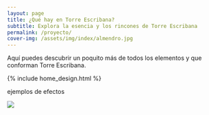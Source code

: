 ```yaml
---
layout: page
title: ¿Qué hay en Torre Escribana?
subtitle: Explora la esencia y los rincones de Torre Escribana
permalink: /proyecto/
cover-img: /assets/img/index/almendro.jpg
---
```


<p>Aquí puedes descubrir un poquito más de todos los elementos y que conforman  <span class="letralogo"> Torre Escribana. </span></p>

{% include home_design.html %}



ejemplos de efectos

<section class="principal">
      <!-- PRIMER EJEMPLO  -->
      <div class="zoom-basico">
        <img src="..\assets\img\proyecto\calabazas.jpg" alt="" />
      </div>
      <!-- SEGUNDO EJEMPLO  -->
      <div class="zoom-rotacion">
        <img src="..\assets\img\proyecto\lombrices.jpg" />
      </div>
      <!-- TERCER EJEMPLO  -->
      <div class="zoom-vertical">
        <img src="..\assets\img\proyecto\casaarbol.jpg" alt="" />
      </div>
      <!-- BONUS  -->
      <div class="zoom-color">
        <img src="..\assets\img\proyecto\libros.jpg" alt="" />
      </div>    
    </section>
    
